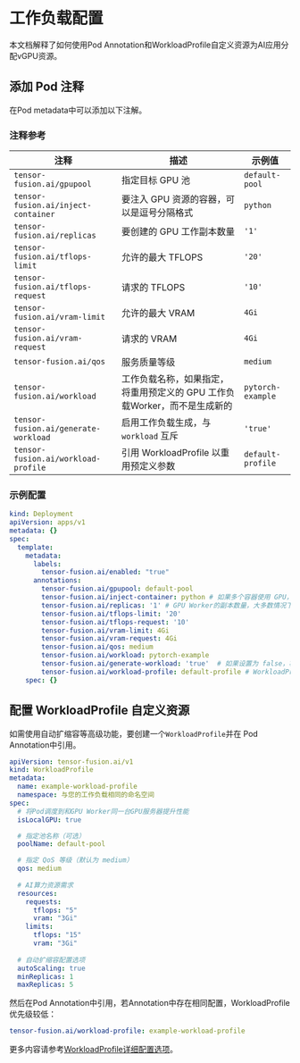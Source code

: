 # 工作负载配置

本文档解释了如何使用Pod Annotation和WorkloadProfile自定义资源为AI应用分配vGPU资源。

## 添加 Pod 注释

在Pod metadata中可以添加以下注解。

### 注释参考

| 注释 | 描述 | 示例值 |
|------------|-------------|---------------|
| `tensor-fusion.ai/gpupool` | 指定目标 GPU 池 | `default-pool` |
| `tensor-fusion.ai/inject-container` | 要注入 GPU 资源的容器，可以是逗号分隔格式 | `python` |
| `tensor-fusion.ai/replicas` | 要创建的 GPU 工作副本数量 | `'1'` |
| `tensor-fusion.ai/tflops-limit` | 允许的最大 TFLOPS | `'20'` |
| `tensor-fusion.ai/tflops-request` | 请求的 TFLOPS | `'10'` |
| `tensor-fusion.ai/vram-limit` | 允许的最大 VRAM | `4Gi` |
| `tensor-fusion.ai/vram-request` | 请求的 VRAM | `4Gi` |
| `tensor-fusion.ai/qos` | 服务质量等级 | `medium` |
| `tensor-fusion.ai/workload` | 工作负载名称，如果指定，将重用预定义的 GPU 工作负载Worker，而不是生成新的 | `pytorch-example` |
| `tensor-fusion.ai/generate-workload` | 启用工作负载生成，与 `workload` 互斥 | `'true'` |
| `tensor-fusion.ai/workload-profile` | 引用 WorkloadProfile 以重用预定义参数 | `default-profile` |

### 示例配置

```yaml
kind: Deployment
apiVersion: apps/v1
metadata: {}
spec:
  template:
    metadata:
      labels:
        tensor-fusion.ai/enabled: "true"
      annotations:
        tensor-fusion.ai/gpupool: default-pool
        tensor-fusion.ai/inject-container: python # 如果多个容器使用 GPU，可以用逗号分隔 // [!code highlight]
        tensor-fusion.ai/replicas: '1' # GPU Worker的副本数量，大多数情况下与 Deployment 副本相同 // [!code highlight]
        tensor-fusion.ai/tflops-limit: '20'
        tensor-fusion.ai/tflops-request: '10'
        tensor-fusion.ai/vram-limit: 4Gi
        tensor-fusion.ai/vram-request: 4Gi
        tensor-fusion.ai/qos: medium
        tensor-fusion.ai/workload: pytorch-example
        tensor-fusion.ai/generate-workload: 'true'  # 如果设置为 false，将使用 tensor-fusion.ai/workload 的工作负载，而不是启动新的 GPU Worker // [!code highlight]
        tensor-fusion.ai/workload-profile: default-profile # WorkloadProfile 优先级较低 // [!code highlight]
    spec: {} 
```

## 配置 WorkloadProfile 自定义资源

如需使用自动扩缩容等高级功能，要创建一个`WorkloadProfile`并在 Pod Annotation中引用。

```yaml
apiVersion: tensor-fusion.ai/v1
kind: WorkloadProfile
metadata:
  name: example-workload-profile
  namespace: 与您的工作负载相同的命名空间
spec:
  # 将Pod调度到和GPU Worker同一台GPU服务器提升性能
  isLocalGPU: true

  # 指定池名称（可选）
  poolName: default-pool

  # 指定 QoS 等级（默认为 medium）
  qos: medium
  
  # AI算力资源需求
  resources:
    requests:
      tflops: "5"
      vram: "3Gi"
    limits:
      tflops: "15"
      vram: "3Gi"
  
  # 自动扩缩容配置选项
  autoScaling: true
  minReplicas: 1
  maxReplicas: 5
```

然后在Pod Annotation中引用，若Annotation中存在相同配置，WorkloadProfile优先级较低：

```yaml
tensor-fusion.ai/workload-profile: example-workload-profile
```

更多内容请参考[WorkloadProfile详细配置选项](./schema/workload-profile.md)。
